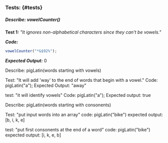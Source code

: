 ### Tests: {#tests}
##### Describe: vowelCounter()
**Test 1:** 
*"It ignores non-alphabetical characters since they can't be vowels."*

***Code:***
```javascript
vowelCounter("*&$92%");
```
***Expected Output:***
0






Describe: pigLatin(words starting with vowels)

Test: "It will add 'way' to the end of words that begin with a vowel."
Code: pigLatin("a");
Expected Output: "away"

test: "it will identify vowels"
Code: pigLatin("a");
Expected output: true


Describe: pigLatin(words starting with consonents)

Test: "put input words into an array"
code: pigLatin("bike")
expected output: [b, i, k, e]

test: "put first consonents at the end of a word"
code: pigLatin("bike")
expected output: [i, k, e, b]